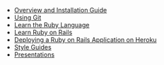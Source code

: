 <ul>
  <li> <a href="http://railsgirls.pinoyrb.org/guides" title="Overview and Installation of Ruby on Rails">Overview and Installation Guide</a> </li>
  <li> <a href="http://railsgirls.pinoyrb.org/git" title="Using Git">Using Git</a> </li>
  <li> <a href="http://railsgirls.pinoyrb.og/ruby" title="Learn the Ruby Language"> Learn the Ruby Language</a> </li>
  <li> <a href="http://railsgirls.pinoyrb.og/rails" title="Learn Ruby on Rails">Learn Ruby on Rails</a></li>
  <li> <a href="http://railsgirls.pinoyrb.og/deploy" title="Deploying a Ruby on Rails Application on Heroku"> Deploying a Ruby on Rails Application on Heroku</a> </li>
  <li> <a href="http://railsgirls.pinoyrb.og/style-guides" title="Style Guides">Style Guides</a></li>
  <li> <a href="http://railsgirls.pinoyrb.og/presentations" title="Presentations">Presentations</a></li>
</ul>
